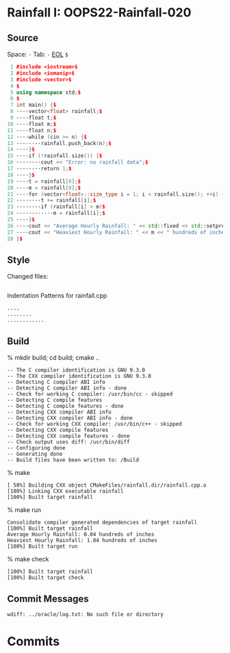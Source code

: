 <!-- {% raw %} -->
# Rainfall I: OOPS22-Rainfall-020

## Source

Space: `·` Tab: `-` [EOL](https://en.wikipedia.org/wiki/Newline) `$`

```C++
 1 #include <iostream>$
 2 #include <iomanip>$
 3 #include <vector>$
 4 $
 5 using namespace std;$
 6 $
 7 int main() {$
 8 ····vector<float> rainfall;$
 9 ····float t;$
10 ····float m;$
11 ····float n;$
12 ····while (cin >> n) {$
13 ········rainfall.push_back(n);$
14 ····}$
15 ····if (!rainfall.size()) {$
16 ········cout << "Error: no rainfall data";$
17 ········return 1;$
18 ····}$
19 ····t = rainfall[0];$
20 ····m = rainfall[0];$
21 ····for (vector<float>::size_type i = 1; i < rainfall.size(); ++i) {$
22 ········t += rainfall[i];$
23 ········if (rainfall[i] > m)$
24 ············m = rainfall[i];$
25 ····}$
26 ····cout << "Average Hourly Rainfall: " << std::fixed << std::setprecision(2) << (t / rainfall.size()) << " hundreds of inches" << '\n';$
27 ····cout << "Heaviest Hourly Rainfall: " << m << " hundreds of inches" << '\n';$
28 }$
```

## Style

Changed files:

```console
```

Indentation Patterns for rainfall.cpp

```console
....
........
............
```

## Build
% mkdir build; cd build; cmake ..


```console
-- The C compiler identification is GNU 9.3.0
-- The CXX compiler identification is GNU 9.3.0
-- Detecting C compiler ABI info
-- Detecting C compiler ABI info - done
-- Check for working C compiler: /usr/bin/cc - skipped
-- Detecting C compile features
-- Detecting C compile features - done
-- Detecting CXX compiler ABI info
-- Detecting CXX compiler ABI info - done
-- Check for working CXX compiler: /usr/bin/c++ - skipped
-- Detecting CXX compile features
-- Detecting CXX compile features - done
-- Check output uses diff: /usr/bin/diff
-- Configuring done
-- Generating done
-- Build files have been written to: /Build
```
% make

```console
[ 50%] Building CXX object CMakeFiles/rainfall.dir/rainfall.cpp.o
[100%] Linking CXX executable rainfall
[100%] Built target rainfall
```

% make run

```console
Consolidate compiler generated dependencies of target rainfall
[100%] Built target rainfall
Average Hourly Rainfall: 0.04 hundreds of inches
Heaviest Hourly Rainfall: 1.04 hundreds of inches
[100%] Built target run
```

% make check

```console
[100%] Built target rainfall
[100%] Built target check
```


## Commit Messages

```console
wdiff: ../oracle/log.txt: No such file or directory
```

# Commits

<!-- {% endraw %} -->
